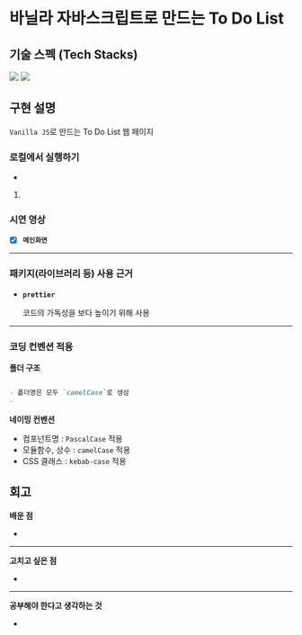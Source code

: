 # 바닐라 자바스크립트로 만드는 To Do List

## 기술 스펙 (Tech Stacks)

<img src="https://img.shields.io/badge/JavaScript-F7DF1E?style=flat-square&logo=JavaScript&logoColor=white"/> <img src="https://img.shields.io/badge/Git_Hub-000?style=flat-square&logo=GitHub&logoColor=white"/>

## 구현 설명
`Vanilla JS`로 만드는 To Do List 웹 페이지



### 로컬에서 실행하기

- 

1. 

### 시연 영상

- [x] **`메인화면`**



---

### 패키지(라이브러리 등) 사용 근거

    
- **`prettier`**
    
    코드의 가독성을 보다 높이기 위해 사용

---

### 코딩 컨벤션 적용

**폴더 구조**

```markdown

- 폴더명은 모두 `camelCase`로 생성
- 

```

**네이밍 컨벤션**

- 컴포넌트명 : `PascalCase` 적용
- 모듈함수, 상수 : `camelCase` 적용
- CSS 클래스 : `kebab-case` 적용

## 회고

**배운 점**

- 

---

**고치고 싶은 점**

- 

---

**공부해야 한다고 생각하는 것**

- 